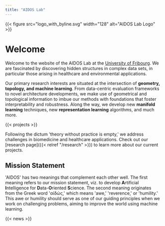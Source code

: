 ```yaml
---
title: "AIDOS Lab"
---
```


{{< figure src="logo_with_byline.svg" width="128" alt="AIDOS Lab Logo" >}}

# Welcome

Welcome to the website of the AIDOS Lab at the [University of
Fribourg](https://www.unifr.ch).
We are fascinated by
discovering hidden structures in complex data sets, in particular those
arising in healthcare and environmental applications.

Our primary research interests are situated at the intersection of
**geometry, topology, and machine learning**. From data-centric evaluation frameworks to novel architecture developments, we make use of geometrical and
topological information to imbue our methods with foundations that foster interpretability and robustness. Along the way, we develop new **manifold learning** techniques, new
**representation learning** algorithms, and much more.

{{< projects >}}

Following the dictum 'theory without practice is empty,' we
address challenges in biomedicine and healthcare
applications. Check out our [research page]({{< relref "/research" >}}) to learn more about our current projects.

## Mission Statement

'AIDOS' has two meanings that complement each other well. The first
meaning refers to our mission statement, viz. to develop **A**rtificial
**I**ntelligence for **D**ata-**O**riented **S**cience. The second
meaning originates from the Greek word 'αἰδώς,' which means 'awe,'
'reverence,' or 'humility.' This awe or humility should serve as one of
our guiding principles when we work on challenging problems, aiming to
improve the world using machine learning.

{{< news >}}
